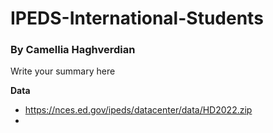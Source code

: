 # IPEDS-International-Students

### By Camellia Haghverdian

Write your summary here

**Data**
- https://nces.ed.gov/ipeds/datacenter/data/HD2022.zip 
- 